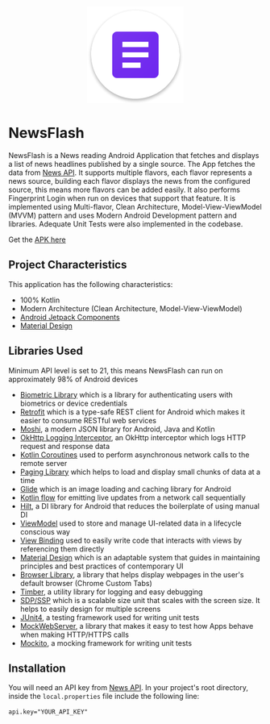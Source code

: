<p align="center">
  <img src="app_icon.png" title="App Logo">
</p>

# NewsFlash

NewsFlash is a News reading Android Application that fetches and displays a list of news headlines published by a single source. The App fetches the data from [News API](https://newsapi.org/). It supports multiple flavors, each flavor represents a news source, building each flavor displays the news from the configured source, this means more flavors can be added easily. It also performs Fingerprint Login when run on devices that support that feature. It is implemented using Multi-flavor, Clean Architecture, Model-View-ViewModel (MVVM) pattern and uses Modern Android Development pattern and libraries. Adequate Unit Tests were also implemented in the codebase.

Get the [APK here](https://drive.google.com/file/d/1SIrvEX7bfnJOqHvqFMT5NNYssqN-8iRq/view?usp=share_link)

## Project Characteristics

This application has the following characteristics:
* 100% Kotlin
* Modern Architecture (Clean Architecture, Model-View-ViewModel)
* [Android Jetpack Components](https://developer.android.com/jetpack)
* [Material Design](https://material.io/develop/android/docs/getting-started)

## Libraries Used

Minimum API level is set to 21, this means NewsFlash can run on approximately 98% of Android devices
* [Biometric Library](https://developer.android.com/jetpack/androidx/releases/biometric) which is a library for authenticating users with biometrics or device credentials
* [Retrofit](https://square.github.io/retrofit/) which is a type-safe REST client for Android which makes it easier to consume RESTful web services
* [Moshi](https://github.com/square/moshi), a modern JSON library for Android, Java and Kotlin
* [OkHttp Logging Interceptor](https://github.com/square/okhttp/tree/master/okhttp-logging-interceptor), an OkHttp interceptor which logs HTTP request and response data
* [Kotlin Coroutines](https://developer.android.com/kotlin/coroutines) used to perform asynchronous network calls to the remote server
* [Paging Library](https://developer.android.com/topic/libraries/architecture/paging) which helps to load and display small chunks of data at a time
* [Glide](https://github.com/bumptech/glide) which is an image loading and caching library for Android
* [Kotlin flow](https://developer.android.com/kotlin/flow) for emitting live updates from a network call sequentially
* [Hilt](https://dagger.dev/hilt/), a DI library for Android that reduces the boilerplate of using manual DI
* [ViewModel](https://developer.android.com/topic/libraries/architecture/viewmodel) used to store and manage UI-related data in a lifecycle conscious way
* [View Binding](https://developer.android.com/topic/libraries/view-binding) used to easily write code that interacts with views by referencing them directly
* [Material Design](https://material.io/develop/android/docs/getting-started/) which is an adaptable system that guides in maintaining principles and best practices of contemporary UI
* [Browser Library](https://developer.android.com/jetpack/androidx/releases/browser), a library that helps display webpages in the user's default browser (Chrome Custom Tabs)
* [Timber](https://github.com/JakeWharton/timber), a utility library for logging and easy debugging
* [SDP/SSP](https://github.com/intuit/sdp) which is a scalable size unit that scales with the screen size. It helps to easily design for multiple screens
* [JUnit4](https://junit.org/junit4), a testing framework used for writing unit tests
* [MockWebServer](https://javadoc.io/doc/com.squareup.okhttp3/mockwebserver/3.14.9/overview-summary.html), a library that makes it easy to test how Apps behave when making HTTP/HTTPS calls
* [Mockito](https://site.mockito.org/), a mocking framework for writing unit tests

## Installation

You will need an API key from [News API](https://newsapi.org/). In your project's root directory, inside the `local.properties` file include the following line:

````
api.key="YOUR_API_KEY"
````
